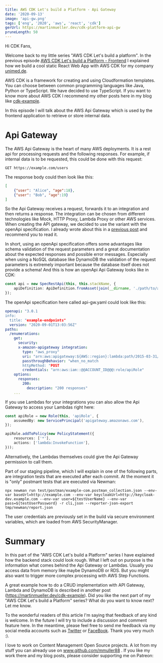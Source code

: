 ```yaml
---
title: AWS CDK Let's build a Platform - Api Gateway
date: '2020-09-13'
image: 'api-gw.png'
tags: ['eng', '2020', 'aws', 'react', 'cdk']
gerUrl: https://martinmueller.dev/cdk-platform-api-gw
pruneLength: 50
---
```


Hi CDK Fans,

Welcome back to my little series "AWS CDK Let's build a platform". In the previous episode [AWS CDK Let's build a Platform - Frontend](https://martinmueller.dev/cdk-platform-frontend) I explained how we build a cool static React Web App with AWS CDK for my company [unimed.de](https://unimed.de).

AWS CDK is a framework for creating and using Cloudformation templates. You can choose between common programming languages like Java, Python or TypeScript. We have decided to use TypeScript. If you want to know more about AWS CDK I recommend my other posts here in my blog like [cdk-example](https://martinmueller.dev/cdk-example-eng).

In this episode I will talk about the AWS Api Gateway which is used by the frontend application to retrieve or store internal data.

# Api Gateway
The AWS Api Gateway is the heart of many AWS deployments. It is a rest api for processing requests and the following responses. For example, if internal data is to be requested, this could be done with this request:

```
GET https://example.com/users
```

The response body could then look like this:

```JSON
[
    {"user": "Alice", "age":18},
    {"user": "Bob", "age":19}
]
```

So the Api Gateway receives a request, forwards it to an integration and then returns a response. The integration can be chosen from different technologies like Mock, HTTP Proxy, Lambda Proxy or other AWS services. When creating the API gateway, we decided to use the variant with the openApi specification. I already wrote about this in a [previous post](https://martinmueller.dev/cdk-swagger-eng) and recommend you to read it.

In short, using an openApi specification offers some advantages like schema validation of the request parameters and a great documentation about the expected responses and possible error messages. Especially when using a NoSQL database like DynamoDB the validation of the request parameters is extremely important because the database itself does not provide a schema! And this is how an openApi Api Gateway looks like in CDK:

```TypeScript
const api = new SpecRestApi(this, this.stackName, {
    apiDefinition: ApiDefinition.fromAsset(join(__dirname, './path/to/api-gw.yaml')),
});
```

The openApi specification here called api-gw.yaml could look like this:

```YAML
openapi: "3.0.1
info:
  title: "example-endpoints"
  version: "2020-09-01T13:03:56Z"
paths:
  /enumerations:
    get:
      security:
      x-amazon-apigateway integration:
        type: "aws_proxy"
        uri: "arn:aws:apigateway:${AWS::region}:lambda:path/2015-03-31/functions/arn:aws:lambda:${AWS::region}:${AWS::AccountId}:function:example/invocations"
        passthroughBehavior: "when_no_match
        httpMethod: "POST
        credentials: "arn:aws:iam::@@ACCOUNT_ID@@@:role/apiRole"
    options:
      responses:
        200:
          description: "200 responses"
    ...
```

If you use Lambdas for your integrations you can also allow the Api Gateway to access your Lambdas right here:

```TypeScript
const apiRole = new Role(this, 'apiRole', {
    assumedBy: new ServicePrincipal('apigateway.amazonaws.com'),
});

apiRole.addToPolicy(new PolicyStatement({
    resources: ['*'],
    actions: ['lambda:InvokeFunction'],
}));
```

Alternatively, the Lambdas themselves could give the Api Gateway permission to call them.

Part of our staging pipeline, which I will explain in one of the following parts, are integration tests that are executed after each commit. At the moment it is "only" postmant tests that are executed via Newman:

```
npx newman run test/postman/example-com.postman_collection.json --env-var baseUrl=http://example.com --env-var keycloakUrl=http://keycloak-dev.example.com --env-var user=${testUserName} --env-var pass=${testUserPassword} -r cli,json --reporter-json-export tmp/newman/report.json
```

The user credentials are previously set in the build via secure environment variables, which are loaded from AWS SecurityManager.

# Summary
In this part of the "AWS CDK Let's build a Platform" series I have explained how the backend stack could look rough. What I left out on purpose is the information what comes behind the Api Gateway or Lambdas. Usually you access data from memory like maybe DynamoDB or RDS. But you might also want to trigger more complex processing with AWS Step Functions.

A great example how to do a CRUD implementation with API Gateway, Lambda and DynamoDB is described in another post (https://martinmueller.dev/cdk-example). Did you like the next part of my "AWS CDK Let's build a Platform" series? What do you want to know next? Let me know.

To the wonderful readers of this article I'm saying that feedback of any kind is welcome. In the future I will try to include a discussion and comment feature here. In the meantime, please feel free to send me feedback via my social media accounts such as [Twitter](https://twitter.com/MartinMueller_) or [FaceBook](https://www.facebook.com/martin.muller.10485). Thank you very much :).

I love to work on Content Management Open Source projects. A lot from my stuff you can already use on www.github.com/mmuller88 . If you like my work there and my blog posts, please consider supporting me on Patreon:

  